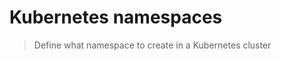 Kubernetes namespaces
======================

> Define what namespace to create in a Kubernetes cluster
